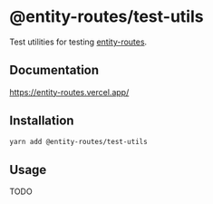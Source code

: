 # @entity-routes/test-utils

Test utilities for testing [entity-routes](../../README.md).

## Documentation

https://entity-routes.vercel.app/

## Installation

```sh
yarn add @entity-routes/test-utils
```

## Usage

TODO
